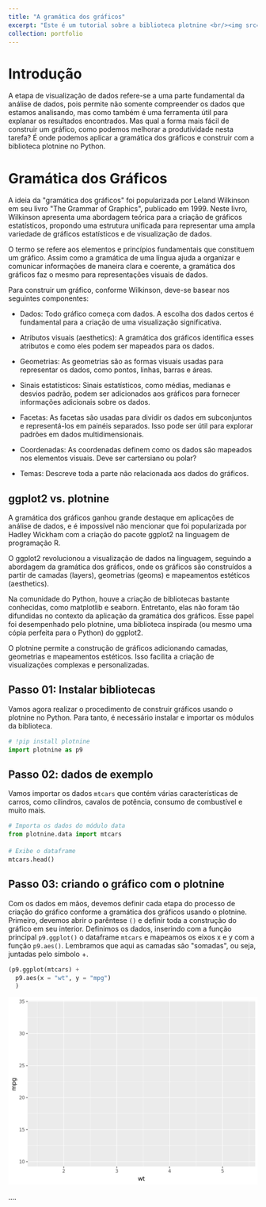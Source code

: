 ```yaml
---
title: "A gramática dos gráficos"
excerpt: "Este é um tutorial sobre a biblioteca plotnine <br/><img src='/images/graficos.png'>"
collection: portfolio
---
```


# Introdução

A etapa de visualização de dados refere-se a uma parte fundamental da análise de dados, pois permite não somente compreender os dados que estamos analisando, mas como também é uma ferramenta útil para explanar os resultados encontrados. Mas qual a forma mais fácil de construir um gráfico, como podemos melhorar a produtividade nesta tarefa? É onde podemos aplicar a gramática dos gráficos e construir com a biblioteca plotnine no Python.

# Gramática dos Gráficos

A ideia da "gramática dos gráficos" foi popularizada por Leland Wilkinson em seu livro "The Grammar of Graphics", publicado em 1999. Neste livro, Wilkinson apresenta uma abordagem teórica para a criação de gráficos estatísticos, propondo uma estrutura unificada para representar uma ampla variedade de gráficos estatísticos e de visualização de dados.

O termo se refere aos elementos e princípios fundamentais que constituem um gráfico. Assim como a gramática de uma língua ajuda a organizar e comunicar informações de maneira clara e coerente, a gramática dos gráficos faz o mesmo para representações visuais de dados.

Para construir um gráfico, conforme Wilkinson, deve-se basear nos seguintes componentes: 

  - Dados: Todo gráfico começa com dados. A escolha dos dados certos é fundamental para a criação de uma visualização significativa.

  - Atributos visuais (aesthetics): A gramática dos gráficos identifica esses atributos e como eles podem ser mapeados para os dados.
  
  - Geometrias: As geometrias são as formas visuais usadas para representar os dados, como pontos, linhas, barras e áreas.
    
  - Sinais estatísticos: Sinais estatísticos, como médias, medianas e desvios padrão, podem ser adicionados aos gráficos para fornecer informações adicionais sobre os dados.       
    
  - Facetas: As facetas são usadas para dividir os dados em subconjuntos e representá-los em painéis separados. Isso pode ser útil para explorar padrões em dados multidimensionais.

  - Coordenadas: As coordenadas definem como os dados são mapeados nos elementos visuais. Deve ser cartersiano ou polar?
  
  - Temas: Descreve toda a parte não relacionada aos dados do gráficos.

## ggplot2 vs. plotnine

A gramática dos gráficos ganhou grande destaque em aplicações de análise de dados, e é impossível não mencionar que foi popularizada por Hadley Wickham com a criação do pacote ggplot2 na linguagem de programação R.

O ggplot2 revolucionou a visualização de dados na linguagem, seguindo a abordagem da gramática dos gráficos, onde os gráficos são construídos a partir de camadas (layers), geometrias (geoms) e mapeamentos estéticos (aesthetics).

Na comunidade do Python, houve a criação de bibliotecas bastante conhecidas, como matplotlib e seaborn. Entretanto, elas não foram tão difundidas no contexto da aplicação da gramática dos gráficos. Esse papel foi desempenhado pelo plotnine, uma biblioteca inspirada (ou mesmo uma cópia perfeita para o Python) do ggplot2.

O plotnine permite a construção de gráficos adicionando camadas, geometrias e mapeamentos estéticos. Isso facilita a criação de visualizações complexas e personalizadas.

## Passo 01: Instalar bibliotecas

Vamos agora realizar o procedimento de construir gráficos usando o plotnine no Python. Para tanto, é necessário instalar e importar os módulos da biblioteca.

```python
# !pip install plotnine
import plotnine as p9
```

## Passo 02: dados de exemplo

Vamos importar os dados `mtcars` que contém várias características de carros, como cilindros, cavalos de potência, consumo de combustível e muito mais.

```python
# Importa os dados do módulo data
from plotnine.data import mtcars

# Exibe o dataframe
mtcars.head()
```

## Passo 03: criando o gráfico com o plotnine

Com os dados em mãos, devemos definir cada etapa do processo de criação do gráfico conforme a gramática dos gráficos usando o plotnine. Primeiro, devemos abrir o parêntese `()` e definir toda a construção do gráfico em seu interior. Definimos os dados, inserindo com a função principal `p9.ggplot()` o dataframe `mtcars` e mapeamos os eixos x e y com a função `p9.aes()`. Lembramos que aqui as camadas são "somadas", ou seja, juntadas pelo símbolo +.

```python
(p9.ggplot(mtcars) + 
  p9.aes(x = "wt", y = "mpg")
  )
```

![graficos](/images/graficos.png)

....
